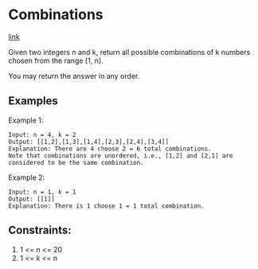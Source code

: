 # Combinations

[link](https://leetcode.com/problems/combinations/)

Given two integers n and k, return all possible combinations of k numbers chosen from the range [1, n].

You may return the answer in any order.

## Examples

Example 1:

```
Input: n = 4, k = 2
Output: [[1,2],[1,3],[1,4],[2,3],[2,4],[3,4]]
Explanation: There are 4 choose 2 = 6 total combinations.
Note that combinations are unordered, i.e., [1,2] and [2,1] are considered to be the same combination.
```

Example 2:

```
Input: n = 1, k = 1
Output: [[1]]
Explanation: There is 1 choose 1 = 1 total combination.
```

## Constraints:
1. 1 <= n <= 20
2. 1 <= k <= n